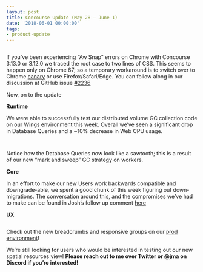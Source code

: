 ```yaml
---
layout: post
title: Concourse Update (May 28 — June 1)
date: '2018-06-01 00:00:00'
tags:
- product-update
---
```


<figure class="kg-card kg-image-card"><img src=" __GHOST_URL__ /content/images/downloaded_images/Concourse-Update--May-28---June-1-/1-kJxF-3MOSqElyItFT2ec-A.png" class="kg-image" alt loading="lazy"></figure>

If you’ve been experiencing “Aw Snap” errors on Chrome with Concourse 3.13.0 or 3.12.0 we traced the root case to two lines of CSS. This seems to happen only on Chrome 67; so a temporary workaround is to switch over to Chrome [canary](https://www.google.com/chrome/browser/canary.html) or use Firefox/Safari/Edge. You can follow along in our discussion at GitHub issue [#2236](https://github.com/concourse/concourse/issues/2236)

Now, on to the update

**Runtime**

We were able to successfully test our distributed volume GC collection code on our Wings environment this week. Overall we’ve seen a significant drop in Database Queries and a ~10% decrease in Web CPU usage.

<figure class="kg-card kg-image-card"><img src=" __GHOST_URL__ /content/images/downloaded_images/Concourse-Update--May-28---June-1-/1-GfBC0PNc6p2DOiGAbcxKnA.png" class="kg-image" alt loading="lazy"></figure><figure class="kg-card kg-image-card"><img src=" __GHOST_URL__ /content/images/downloaded_images/Concourse-Update--May-28---June-1-/1-n8Ea93MfUmDIGaPLtdU37Q.png" class="kg-image" alt loading="lazy"></figure>

Notice how the Database Queries now look like a sawtooth; this is a result of our new “mark and sweep” GC strategy on workers.

**Core**

In an effort to make our new Users work backwards compatible and downgrade-able, we spent a good chunk of this week figuring out down-migrations. The conversation around this, and the compromises we’ve had to make can be found in Josh’s follow up comment [here](https://github.com/concourse/concourse/issues/1888#issuecomment-392958566)

**UX**

<figure class="kg-card kg-image-card"><img src=" __GHOST_URL__ /content/images/downloaded_images/Concourse-Update--May-28---June-1-/1-VzHW0teV3e1DfrqcYWc_-w.png" class="kg-image" alt loading="lazy"></figure>

Check out the new breadcrumbs and responsive groups on our [prod environment](https://ci.concourse-ci.org/)!

We’re still looking for users who would be interested in testing out our new spatial resources view! **Please reach out to me over Twitter or @jma on Discord if you’re interested!**


